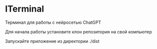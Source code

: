 # ITerminal
Терминал для работы с нейросетью ChatGPT

Для начала работы установите клон репозитория на свой компьютер

Запускайте приложение из директории ./dist
